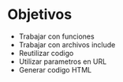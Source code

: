 # Objetivos
- Trabajar con funciones
- Trabajar con archivos include
- Reutilizar codigo
- Utilizar parametros en URL
- Generar codigo HTML
